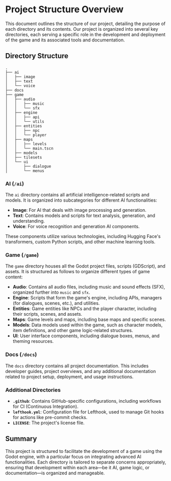 # Project Structure Overview

This document outlines the structure of our project, detailing the purpose of each directory and its contents. Our project is organized into several key directories, each serving a specific role in the development and deployment of the game and its associated tools and documentation.

## Directory Structure

```
.
├── ai
│   ├── image
│   ├── text
│   └── voice
├── docs
├── game
│   ├── audio
│   │   ├── music
│   │   └── sfx
│   ├── engine
│   │   ├── api
│   │   └── utils
│   ├── entities
│   │   ├── npc
│   │   └── player
│   ├── maps
│   │   ├── levels
│   │   └── main.tscn
│   ├── models
│   ├── tilesets
│   └── ui
│       ├── dialogue
│       └── menus
```

### AI (`/ai`)

The `ai` directory contains all artificial intelligence-related scripts and models. It is organized into subcategories for different AI functionalities:

-   **Image**: For AI that deals with image processing and generation.
-   **Text**: Contains models and scripts for text analysis, generation, and understanding.
-   **Voice**: For voice recognition and generation AI components.

These components utilize various technologies, including Hugging Face's transformers, custom Python scripts, and other machine learning tools.

### Game (`/game`)

The `game` directory houses all the Godot project files, scripts (GDScript), and assets. It is structured as follows to organize different types of game content:

-   **Audio**: Contains all audio files, including music and sound effects (SFX), organized further into `music` and `sfx`.
-   **Engine**: Scripts that form the game's engine, including APIs, managers (for dialogues, scenes, etc.), and utilities.
-   **Entities**: Game entities like NPCs and the player character, including their scripts, scenes, and assets.
-   **Maps**: Game levels and maps, including base maps and specific scenes.
-   **Models**: Data models used within the game, such as character models, item definitions, and other game logic-related structures.
-   **UI**: User interface components, including dialogue boxes, menus, and theming resources.

### Docs (`/docs`)

The `docs` directory contains all project documentation. This includes developer guides, project overviews, and any additional documentation related to project setup, deployment, and usage instructions.

### Additional Directories

-   **`.github`**: Contains GitHub-specific configurations, including workflows for CI (Continuous Integration).
-   **`lefthook.yml`**: Configuration file for Lefthook, used to manage Git hooks for actions like pre-commit checks.
-   **`LICENSE`**: The project's license file.

## Summary

This project is structured to facilitate the development of a game using the Godot engine, with a particular focus on integrating advanced AI functionalities. Each directory is tailored to separate concerns appropriately, ensuring that development within each area—be it AI, game logic, or documentation—is organized and manageable.
